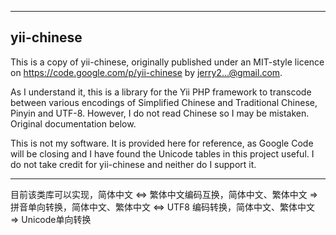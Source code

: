 --------
## yii-chinese ##
This is a copy of yii-chinese, originally published under an MIT-style licence on https://code.google.com/p/yii-chinese by [jerry2...@gmail.com](https://code.google.com/u/110206548434750904547/).

As I understand it, this is a library for the Yii PHP framework to transcode between various encodings of Simplified Chinese and Traditional Chinese, Pinyin and UTF-8. However, I do not read Chinese so I may be mistaken. Original documentation below.

This is not my software. It is provided here for reference, as Google Code will be closing and I have found the Unicode tables in this project useful. I do not take credit for yii-chinese and neither do I support it.

-------


目前该类库可以实现，简体中文 <=> 繁体中文编码互换，简体中文、繁体中文 => 拼音单向转换，简体中文、繁体中文 <=> UTF8 编码转换，简体中文、繁体中文 => Unicode单向转换
